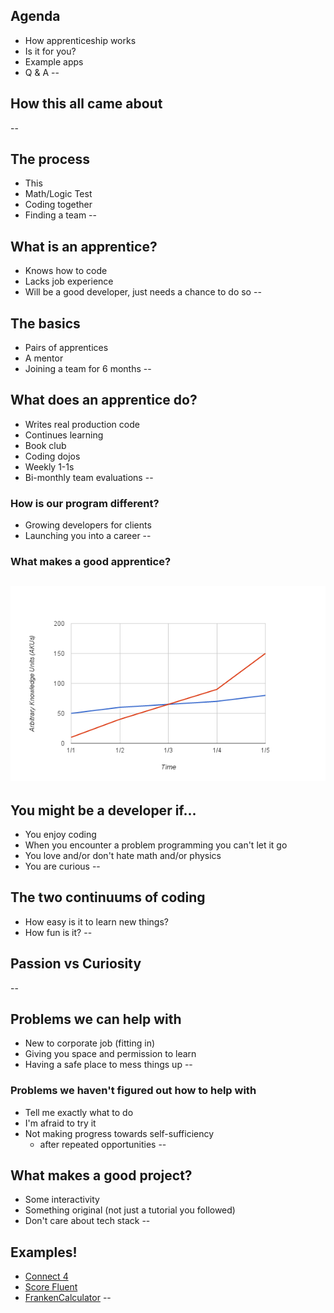 ## Agenda
* How apprenticeship works
* Is it for you?
* Example apps
* Q & A
--
## How this all came about
--
## The process
* This
* Math/Logic Test
* Coding together
* Finding a team
--
## What is an apprentice?
* Knows how to code
* Lacks job experience
* Will be a good developer, just needs a chance to do so
--
## The basics
* Pairs of apprentices
* A mentor
* Joining a team for 6 months
--
## What does an apprentice do?
* Writes real production code
* Continues learning
* Book club
* Coding dojos
* Weekly 1-1s
* Bi-monthly team evaluations
--
### How is our program different?
* Growing developers for clients
* Launching you into a career
--
### What makes a good apprentice?
![](aku-line-chart.png)
--
## You might be a developer if...
* You enjoy coding
* When you encounter a problem programming you can't let it go
* You love and/or don't hate math and/or physics
* You are curious
--
## The two continuums of coding
* How easy is it to learn new things?
* How fun is it?
--
## Passion vs Curiosity
--
## Problems we can help with
* New to corporate job (fitting in)
* Giving you space and permission to learn
* Having a safe place to mess things up
--
### Problems we haven't figured out how to help with
* Tell me exactly what to do
* I'm afraid to try it
* Not making progress towards self-sufficiency
  * after repeated opportunities
--
## What makes a good project?
* Some interactivity
* Something original (not just a tutorial you followed)
* Don't care about tech stack
--
## Examples!
* [Connect 4](https://github.com/macovedj/connect4)
* [Score Fluent](https://github.com/MityaDSCH/score-fluent)
* [FrankenCalculator](https://sashakoro.github.io/calculator/)
--

